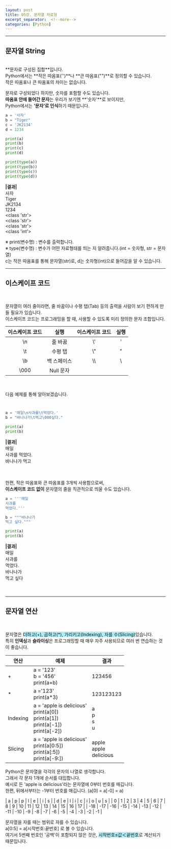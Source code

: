 ```yaml
---
layout: post
title: 05강. 문자열 자료형
excerpt_separator:  <!--more-->
categories: [Python] 
---
```

___

## 문자열 String
<br>
**문자로 구성된 집합**입니다.<br>
Python에서는 **작은 따옴표('')**나 **큰 따옴표("")**로 정의할 수 있습니다.<br>
작은 따옴표나 큰 따옴표의 차이는 없습니다.<br>

문자로 구성되었다 하지만, 숫자를 포함할 수도 있습니다.<br>
**따옴표 안에 들어간 문자**는 우리가 보기엔 **'숫자'**로 보이지만,<br>
Python에서는 **'문자'로 인식**하기 때문입니다.


```python
a = '사자'
b = "Tiger"
c = 'JK2134'
d = 1234

print(a) 
print(b) 
print(c) 
print(d) 

print(type(a)) 
print(type(b)) 
print(type(c)) 
print(type(d)) 
```
**|결과|**<br>
사자 <br>
Tiger<br>
JK2134 <br>
1234 <br>
<class 'str'><br> 
<class 'str'><br>
<class 'str'><br>
<class 'int'><br>

※ print(변수명) : 변수를 출력합니다.<br>
※ type(변수명) : 변수가 어떤 자료형태를 띄는 지 알려줍니다.(int = 숫자형, str = 문자열)<br>
c는 작은 따옴표를 통해 문자열(str)로, d는 숫자형(int)으로 들어감을 알 수 있습니다.<br>

___

## 이스케이프 코드
<br>

문자열이 여러 줄이라면, 줄 바꿈이나 수평 탭(Tab) 등의 출력을 사람이 보기 편하게 만들 필요가 있습니다. <br>
이스케이프 코드는 프로그래밍을 할 때, 사용할 수 있도록 미리 정의한 문자 조합입니다.

<table style="margin:auto; text-align: center;"> 
    <thead> 
     <tr> 
      <th>이스케이프 코드</th> 
      <th>실행</th> 
      <th>이스케이프 코드</th>
      <th>실행</th> 
     </tr> 
    </thead> 
    <tbody> 
     <tr> 
      <td>\n</td>
      <td>줄 바꿈</td> 
      <td>\'</td>
      <td>'</td> 
     </tr> 
     <tr> 
      <td>\t</td>
      <td>수평 탭</td> 
      <td>\"</td>
      <td>"</td> 
     </tr>
        <tr> 
      <td>\b</td>
      <td>백 스페이스</td> 
      <td>\\</td>
      <td>\</td> 
     </tr> 
    <tr> 
      <td>\000</td>
      <td>Null 문자</td> 
      <td> </td>
      <td> </td> 
     </tr> 
    </tbody> 
</table> 

<br><br>
다음 예제를 통해 알아보겠습니다.<br>

```python


a = '매일\n사과를\t먹었다.' 
b = "바나나가\t먹고\000싶다." 

print(a) 
print(b)
```
**|결과|**<br>
매일 <br>
사과를 먹었다. <br>
바나나가 먹고<br>
<br><br>

한편, 작은 따옴표와 큰 따옴표를 3개씩 사용함으로써, <br>
**이스케이프 코드 없이** 문자열의 줄을 직관적으로 띄울 수도 있습니다.

```python
a = '''매일 
사과를
먹었다.''' 

b = """바나나가
먹고 싶다.""" 

print(a) 
print(b)
```
**|결과|**<br>
매일<br>
사과를<br>
먹었다.<br>
바나나가<br>
먹고 싶다<br>
<br><br>

___

## 문자열 연산
<br>

문자열은 <span style="background-color:#ADECFB">더하고(+), 곱하고(*), 가리키고(Indexing), 자를 수(Slicing)</span>있습니다.<br>
특히 **인덱싱**과 **슬라이싱**은 프로그래밍할 때 매우 자주 사용되므로 여러 번 연습하는 것이 좋습니다.

<table> 
    <thead> 
     <tr> 
      <th>연산</th> 
      <th>예제</th> 
      <th>결과</th>
     </tr> 
    </thead> 
    <tbody> 
     <tr> 
      <td>+</td>
      <td>a = '123'<br>b = '456'<br>print(a+b)</td> 
      <td>123456</td>
     </tr> 
     <tr> 
      <td>*</td>
      <td>a ='123'<br>print(a*3)</td> 
      <td>123123123</td>
     </tr>
        <tr> 
      <td>Indexing</td>
      <td>a = 'apple is delicious'<br>print(a[0])<br>print(a[1])<br>print(a[-1])<br>print(a[-2])</td> 
      <td>a<br>p<br>s<br>u</td>
     </tr> 
    <tr> 
      <td>Slicing</td>
      <td>a = 'apple is delicious'<br>print(a[0:5])<br>print(a[:5])<br>print(a[-9:])</td> 
      <td>apple<br>apple<br>delicious</td>
     </tr> 
    </tbody> 
</table> 

Python은 문자열을 각각의 문자의 나열로 생각합니다.<br>
그래서 각 문자 1개에 순서를 대입합니다.<br>
예시로 든 'apple is delicious'라는 문자열에 0부터 번호를 매깁니다.<br>
한편, 뒤에서부터는 -1부터 번호를 매깁니다. (a[0] = a[-0] = a)<br>

| a | p | p | l | e |   | i | s |   | d | e | l | i | c | i | o | u | s |
| 0 | 1 | 2 | 3 | 4 | 5 | 6 | 7 | 8 | 9 | 10 | 11 | 12 | 13 | 14 | 15 | 16 | 17 |
| -18 | -17 | -16 | -15 | -14 | -13 | -12 | -11 | -10 | -9 | -8 | -7 | -6 | -5 | -4 | -3 | -2 | -1 |
<br>

문자열을 자를 때는 범위로 자를 수 있습니다.<br>
a[0:5] = a[시작번호:끝번호] 로 볼 수 있습니다.<br>
여기서 5번째 번호인 '공백'이 포함되지 않은 것은, <span style="background-color:#ADECFB">시작번호≤값＜끝번호</span>로 계산되기 때문입니다.